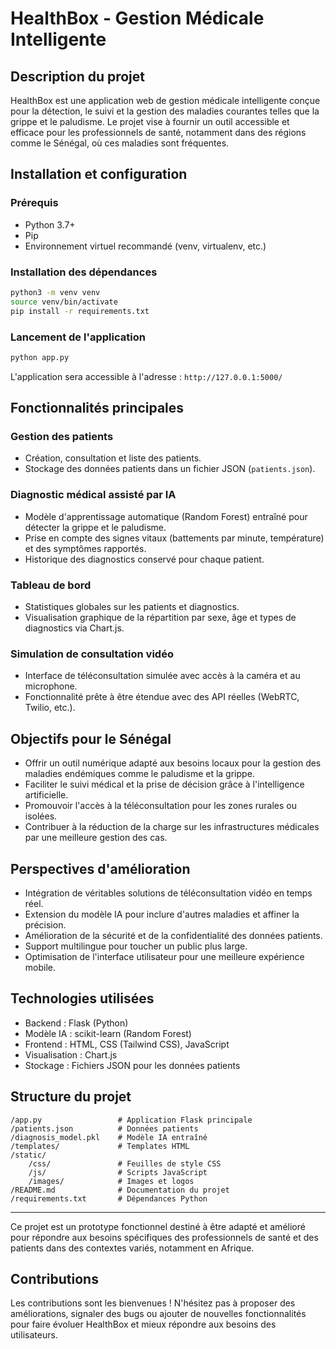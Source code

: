 # HealthBox - Gestion Médicale Intelligente

## Description du projet
HealthBox est une application web de gestion médicale intelligente conçue pour la détection, le suivi et la gestion des maladies courantes telles que la grippe et le paludisme. Le projet vise à fournir un outil accessible et efficace pour les professionnels de santé, notamment dans des régions comme le Sénégal, où ces maladies sont fréquentes.

## Installation et configuration

### Prérequis
- Python 3.7+
- Pip
- Environnement virtuel recommandé (venv, virtualenv, etc.)

### Installation des dépendances
```bash
python3 -m venv venv
source venv/bin/activate
pip install -r requirements.txt
```

### Lancement de l'application
```bash
python app.py
```
L'application sera accessible à l'adresse : `http://127.0.0.1:5000/`

## Fonctionnalités principales

### Gestion des patients
- Création, consultation et liste des patients.
- Stockage des données patients dans un fichier JSON (`patients.json`).

### Diagnostic médical assisté par IA
- Modèle d'apprentissage automatique (Random Forest) entraîné pour détecter la grippe et le paludisme.
- Prise en compte des signes vitaux (battements par minute, température) et des symptômes rapportés.
- Historique des diagnostics conservé pour chaque patient.

### Tableau de bord
- Statistiques globales sur les patients et diagnostics.
- Visualisation graphique de la répartition par sexe, âge et types de diagnostics via Chart.js.

### Simulation de consultation vidéo
- Interface de téléconsultation simulée avec accès à la caméra et au microphone.
- Fonctionnalité prête à être étendue avec des API réelles (WebRTC, Twilio, etc.).

## Objectifs pour le Sénégal

- Offrir un outil numérique adapté aux besoins locaux pour la gestion des maladies endémiques comme le paludisme et la grippe.
- Faciliter le suivi médical et la prise de décision grâce à l'intelligence artificielle.
- Promouvoir l'accès à la téléconsultation pour les zones rurales ou isolées.
- Contribuer à la réduction de la charge sur les infrastructures médicales par une meilleure gestion des cas.

## Perspectives d'amélioration

- Intégration de véritables solutions de téléconsultation vidéo en temps réel.
- Extension du modèle IA pour inclure d'autres maladies et affiner la précision.
- Amélioration de la sécurité et de la confidentialité des données patients.
- Support multilingue pour toucher un public plus large.
- Optimisation de l'interface utilisateur pour une meilleure expérience mobile.

## Technologies utilisées

- Backend : Flask (Python)
- Modèle IA : scikit-learn (Random Forest)
- Frontend : HTML, CSS (Tailwind CSS), JavaScript
- Visualisation : Chart.js
- Stockage : Fichiers JSON pour les données patients

## Structure du projet

```
/app.py                 # Application Flask principale
/patients.json          # Données patients
/diagnosis_model.pkl    # Modèle IA entraîné
/templates/             # Templates HTML
/static/
    /css/               # Feuilles de style CSS
    /js/                # Scripts JavaScript
    /images/            # Images et logos
/README.md              # Documentation du projet
/requirements.txt       # Dépendances Python
```

---

Ce projet est un prototype fonctionnel destiné à être adapté et amélioré pour répondre aux besoins spécifiques des professionnels de santé et des patients dans des contextes variés, notamment en Afrique.

## Contributions

Les contributions sont les bienvenues ! N'hésitez pas à proposer des améliorations, signaler des bugs ou ajouter de nouvelles fonctionnalités pour faire évoluer HealthBox et mieux répondre aux besoins des utilisateurs.


